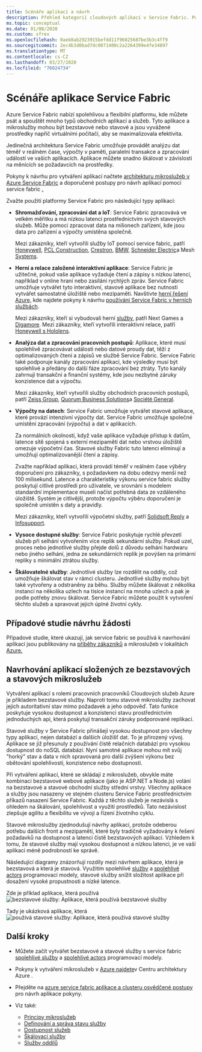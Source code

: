 ```yaml
---
title: Scénáře aplikací a návrh
description: Přehled kategorií cloudových aplikací v Service Fabric. Popisuje návrh aplikace, který používá stavové a bezstavové služby.
ms.topic: conceptual
ms.date: 01/08/2020
ms.custom: sfrev
ms.openlocfilehash: 0aeb8ab2923915befdd11f96025687be3b3c4ff9
ms.sourcegitcommit: 2ec4b3d0bad7dc0071400c2a2264399e4fe34897
ms.translationtype: MT
ms.contentlocale: cs-CZ
ms.lasthandoff: 03/27/2020
ms.locfileid: "76024734"
---
```

# <a name="service-fabric-application-scenarios"></a>Scénáře aplikace Service Fabric

Azure Service Fabric nabízí spolehlivou a flexibilní platformu, kde můžete psát a spouštět mnoho typů obchodních aplikací a služeb. Tyto aplikace a mikroslužby mohou být bezstavové nebo stavové a jsou vyvážené prostředky napříč virtuálními počítači, aby se maximalizovala efektivita.

Jedinečná architektura Service Fabric umožňuje provádět analýzu dat téměř v reálném čase, výpočty v paměti, paralelní transakce a zpracování událostí ve vašich aplikacích. Aplikace můžete snadno škálovat v závislosti na měnících se požadavcích na prostředky.

Pokyny k návrhu pro vytváření aplikací načtete [architekturu mikroslužeb v Azure Service Fabric](https://docs.microsoft.com/azure/architecture/reference-architectures/microservices/service-fabric) a doporučené postupy pro návrh aplikací pomocí service fabric [.](service-fabric-best-practices-applications.md)

Zvažte použití platformy Service Fabric pro následující typy aplikací:

* **Shromažďování, zpracování dat a IoT**: Service Fabric zpracovává ve velkém měřítku a má nízkou latenci prostřednictvím svých stavových služeb. Může pomoci zpracovat data na milionech zařízení, kde jsou data pro zařízení a výpočty umístěna společně.

    Mezi zákazníky, kteří vytvořili služby IoT pomocí service fabric, patří [Honeywell](https://customers.microsoft.com/story/honeywell-builds-microservices-based-thermostats-on-azure), [PCL Construction](https://customers.microsoft.com/story/pcl-construction-professional-services-azure), [Crestron](https://customers.microsoft.com/story/crestron-partner-professional-services-azure), [BMW,](https://customers.microsoft.com/story/bmw-enables-driver-mobility-via-azure-service-fabric/) [Schneider Electric](https://customers.microsoft.com/story/schneider-electric-powers-engergy-solutions-on-azure-service-fabric)a Mesh [Systems](https://customers.microsoft.com/story/mesh-systems-lights-up-the-market-with-iot-based-azure-solutions).

* **Herní a relace založené interaktivní aplikace**: Service Fabric je užitečné, pokud vaše aplikace vyžaduje čtení a zápisy s nízkou latencí, například v online hraní nebo zasílání rychlých zpráv. Service Fabric umožňuje vytvářet tyto interaktivní, stavové aplikace bez nutnosti vytvářet samostatné úložiště nebo mezipaměti. Navštivte [herní řešení Azure,](https://azure.microsoft.com/solutions/gaming/) kde najdete pokyny k návrhu [používání Service Fabric v herních službách](https://docs.microsoft.com/gaming/azure/reference-architectures/multiplayer-synchronous-sf).

    Mezi zákazníky, kteří si vybudovali herní [služby,](https://customers.microsoft.com/story/next-games-media-telecommunications-azure) patří Next Games a [Digamore](https://customers.microsoft.com/story/digamore-entertainment-scores-with-a-new-gaming-platform-based-on-azure-service-fabric/). Mezi zákazníky, kteří vytvořili interaktivní relace, patří [Honeywell s Hololens](https://customers.microsoft.com/story/honeywell-manufacturing-hololens).

* **Analýza dat a zpracování pracovních postupů**: Aplikace, které musí spolehlivě zpracovávat události nebo datové proudy dat, těží z optimalizovaných čtení a zápisů ve službě Service Fabric. Service Fabric také podporuje kanály zpracování aplikací, kde výsledky musí být spolehlivé a předány do další fáze zpracování bez ztráty. Tyto kanály zahrnují transakční a finanční systémy, kde jsou nezbytné záruky konzistence dat a výpočtu.

    Mezi zákazníky, kteří vytvořili služby obchodních pracovních postupů, patří [Zeiss Group](https://customers.microsoft.com/story/zeiss-group-focuses-on-azure-service-fabric-for-key-integration-platform), [Quorum Business Solutions](https://customers.microsoft.com/en-us/story/quorum-business-solutions-expand-energy-managemant-solutions-using-azure-service-fabric)a [Société General](https://customers.microsoft.com/en-us/story/societe-generale-speeds-real-time-market-quotes-using-azure-service-fabric).

* **Výpočty na datech**: Service Fabric umožňuje vytvářet stavové aplikace, které provází intenzivní výpočty dat. Service Fabric umožňuje společné umístění zpracování (výpočtu) a dat v aplikacích. 

   Za normálních okolností, když vaše aplikace vyžaduje přístup k datům, latence sítě spojená s externí mezipamětí dat nebo vrstvou úložiště omezuje výpočetní čas. Stavové služby Fabric tuto latenci eliminují a umožňují optimalizovanější čtení a zápisy.

   Zvažte například aplikaci, která provádí téměř v reálném čase výběry doporučení pro zákazníky, s požadavkem na dobu odezvy menší než 100 milisekund. Latence a charakteristiky výkonu service fabric služby poskytují citlivé prostředí pro uživatele, ve srovnání s modelem standardní implementace museli načíst potřebná data ze vzdáleného úložiště. Systém je citlivější, protože výpočtu výběru doporučení je společně umístěn s daty a pravidly.

    Mezi zákazníky, kteří vytvořili výpočetní služby, patří [Solidsoft Reply](https://customers.microsoft.com/story/solidsoft-reply-platform-powers-e-verification-of-pharmaceuticals) a [Infosupport](https://customers.microsoft.com/story/service-fabric-customer-profile-info-support-and-fudura).

* **Vysoce dostupné služby**: Service Fabric poskytuje rychlé převzetí služeb při selhání vytvořením více replik sekundární služby. Pokud uzel, proces nebo jednotlivé služby přejde dolů z důvodu selhání hardwaru nebo jiného selhání, jedna ze sekundárních replik je povýšen na primární repliky s minimální ztrátou služby.

* **Škálovatelné služby**: Jednotlivé služby lze rozdělit na oddíly, což umožňuje škálovat stav v rámci clusteru. Jednotlivé služby mohou být také vytvořeny a odstraněny za běhu. Služby můžete škálovat z několika instancí na několika uzlech na tisíce instancí na mnoha uzlech a pak je podle potřeby znovu škálovat. Service Fabric můžete použít k vytvoření těchto služeb a spravovat jejich úplné životní cykly.

## <a name="application-design-case-studies"></a>Případové studie návrhu žádosti

Případové studie, které ukazují, jak service fabric se používá k navrhování aplikací jsou publikovány na [příběhy zákazníků](https://customers.microsoft.com/search?sq=%22Azure%20Service%20Fabric%22&ff=&p=2&so=story_publish_date%20desc) a mikroslužeb v lokalitách [Azure.](https://azure.microsoft.com/solutions/microservice-applications/)

## <a name="designing-applications-composed-of-stateless-and-stateful-microservices"></a>Navrhování aplikací složených ze bezstavových a stavových mikroslužeb

Vytváření aplikací s rolemi pracovních pracovníků Cloudových služeb Azure je příkladem bezstavové služby. Naproti tomu stavové mikroslužby zachovat jejich autoritativní stav mimo požadavek a jeho odpověď. Tato funkce poskytuje vysokou dostupnost a konzistenci stavu prostřednictvím jednoduchých api, která poskytují transakční záruky podporované replikací.

Stavové služby v Service Fabric přinášejí vysokou dostupnost pro všechny typy aplikací, nejen databází a dalších úložišť dat. To je přirozený vývoj. Aplikace se již přesunuly z používání čistě relačních databází pro vysokou dostupnost do noSQL databází. Nyní samotné aplikace mohou mít svůj "horký" stav a data v nich spravovaná pro další zvýšení výkonu bez obětování spolehlivosti, konzistence nebo dostupnosti.

Při vytváření aplikací, které se skládají z mikroslužeb, obvykle máte kombinaci bezstavové webové aplikace (jako je ASP.NET a Node.js) volání na bezstavové a stavové obchodní služby střední vrstvy. Všechny aplikace a služby jsou nasazeny ve stejném clusteru Service Fabric prostřednictvím příkazů nasazení Service Fabric. Každá z těchto služeb je nezávislá s ohledem na škálování, spolehlivost a využití prostředků. Tato nezávislost zlepšuje agilitu a flexibilitu ve vývoji a řízení životního cyklu.

Stavové mikroslužby zjednodušují návrhy aplikací, protože odeberou potřebu dalších front a mezipamětí, které byly tradičně vyžadovány k řešení požadavků na dostupnost a latenci čistě bezstavových aplikací. Vzhledem k tomu, že stavové služby mají vysokou dostupnost a nízkou latenci, je ve vaší aplikaci méně podrobností ke správě.

Následující diagramy znázorňují rozdíly mezi návrhem aplikace, která je bezstavová a která je stavová. Využitím spolehlivé [služby](service-fabric-reliable-services-introduction.md) a [spolehlivé actors](service-fabric-reliable-actors-introduction.md) programovací modely, stavové služby snížit složitost aplikace při dosažení vysoké propustnosti a nízké latence.

Zde je příklad aplikace, která používá ![bezstavové služby: Aplikace, která používá bezstavové služby][Image1]

Tady je ukázková aplikace, která ![používá stavové služby: Aplikace, která používá stavové služby][Image2]

## <a name="next-steps"></a>Další kroky

* Můžete začít vytvářet bezstavové a stavové služby s service fabric [spolehlivé služby](service-fabric-reliable-services-quick-start.md) a [spolehlivé actors](service-fabric-reliable-actors-get-started.md) programovací modely.
* Pokyny k vytváření mikroslužeb v [Azure najdete](https://docs.microsoft.com/azure/architecture/microservices/)v Centru architektury Azure .
* Přejděte na [azure service fabric aplikace a clusteru osvědčené postupy](service-fabric-best-practices-overview.md) pro návrh aplikace pokyny.

* Viz také:
  * [Principy mikroslužeb](service-fabric-overview-microservices.md)
  * [Definování a správa stavu služby](service-fabric-concepts-state.md)
  * [Dostupnost služeb](service-fabric-availability-services.md)
  * [Škálovací služby](service-fabric-concepts-scalability.md)
  * [Služby oddílů](service-fabric-concepts-partitioning.md)

[Image1]: media/service-fabric-application-scenarios/AppwithStatelessServices.png
[Image2]: media/service-fabric-application-scenarios/AppwithStatefulServices.png
